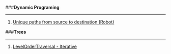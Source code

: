 ###**Dynamic Programing**


----------


1. [Unique paths from source to destination (Robot)](https://github.com/kylarovic/LeetCode/blob/master/leetcode/src/main/java/com/leetcode/dynamicprogramming/UniquePath.java#L13)

###**Trees**


----------
1. [LevelOrderTraversal - Iterative](https://github.com/kylarovic/LeetCode/blob/master/leetcode/src/main/java/com/leetcode/trees/LevelOrderTraversal.java)